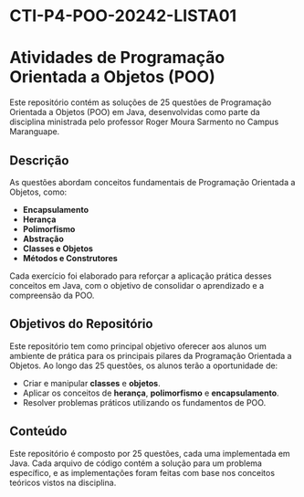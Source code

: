 # CTI-P4-POO-20242-LISTA01

# Atividades de Programação Orientada a Objetos (POO)

Este repositório contém as soluções de 25 questões de Programação Orientada a Objetos (POO) em Java, desenvolvidas como parte da disciplina ministrada pelo professor Roger Moura Sarmento no Campus Maranguape.

## Descrição

As questões abordam conceitos fundamentais de Programação Orientada a Objetos, como:

- **Encapsulamento**
- **Herança**
- **Polimorfismo**
- **Abstração**
- **Classes e Objetos**
- **Métodos e Construtores**

Cada exercício foi elaborado para reforçar a aplicação prática desses conceitos em Java, com o objetivo de consolidar o aprendizado e a compreensão da POO.

## Objetivos do Repositório

Este repositório tem como principal objetivo oferecer aos alunos um ambiente de prática para os principais pilares da Programação Orientada a Objetos. Ao longo das 25 questões, os alunos terão a oportunidade de:

- Criar e manipular **classes** e **objetos**.
- Aplicar os conceitos de **herança**, **polimorfismo** e **encapsulamento**.
- Resolver problemas práticos utilizando os fundamentos de POO.

## Conteúdo

Este repositório é composto por 25 questões, cada uma implementada em Java. Cada arquivo de código contém a solução para um problema específico, e as implementações foram feitas com base nos conceitos teóricos vistos na disciplina.
